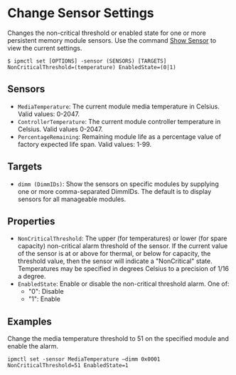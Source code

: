 # Change Sensor Settings

Changes the non-critical threshold or enabled state for one or more persistent memory module sensors. Use the command [Show Sensor](show-sensor.md) to view the current settings.

```
$ ipmctl set [OPTIONS] -sensor (SENSORS) [TARGETS] NonCriticalThreshold=(temperature) EnabledState=(0|1)
```

## **Sensors**

* `MediaTemperature`: The current module media temperature in Celsius. Valid values: 0-2047.
* `ControllerTemperature`: The current module controller temperature in Celsius. Valid values 0-2047.
* `PercentageRemaining`: Remaining module life as a percentage value of factory expected life span. Valid values: 1-99.

## **Targets**

* `dimm (DimmIDs)`: Show the sensors on specific modules by supplying one or more comma-separated DimmIDs. The default is to display sensors for all manageable modules.

## **Properties**

* `NonCriticalThreshold`: The upper (for temperatures) or lower (for spare capacity) non-critical alarm threshold of the sensor. If the current value of the sensor is at or above for thermal, or below for capacity, the threshold value, then the sensor will indicate a "NonCritical" state. Temperatures may be specified in degrees Celsius to a precision of 1/16 a degree.
* `EnabledState`: Enable or disable the non-critical threshold alarm. One of:
  * "0": Disable
  * "1": Enable

## **Examples**

Change the media temperature threshold to 51 on the specified module and enable the alarm.

```
ipmctl set -sensor MediaTemperature –dimm 0x0001 NonCriticalThreshold=51 EnabledState=1
```

